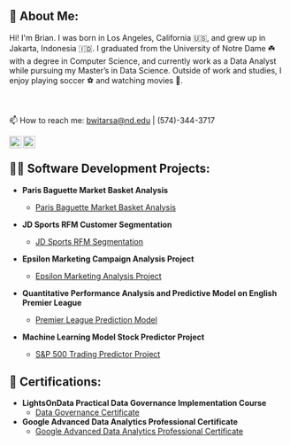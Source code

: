 <h2> 🤳 About Me:</h2>
Hi! I'm Brian. I was born in Los Angeles, California 🇺🇸, and grew up in Jakarta, Indonesia 🇮🇩. I graduated from the University of Notre Dame ☘️ with a degree in Computer Science, and currently work as a Data Analyst while pursuing my Master’s in Data Science. Outside of work and studies, I enjoy playing soccer ⚽️ and watching movies 🎥.


<br><br>
📫 How to reach me: bwitarsa@nd.edu | (574)-344-3717



[<img align="left" alt="BrianWitarsa | LinkedIn" width="22px" src="https://cdn.jsdelivr.net/npm/simple-icons@v3/icons/linkedin.svg" />][linkedin]
[<img align="left" alt="BrianWitarsa | Instagram" width="22px" src="https://cdn.jsdelivr.net/npm/simple-icons@v3/icons/instagram.svg" />][instagram]

[instagram]: https://www.instagram.com/brianwitarsa/
[linkedin]: https://linkedin.com/in/brian-witarsa
<br>



  

<h2>👨‍💻 Software Development Projects:</h2>

- <b>Paris Baguette Market Basket Analysis</b>
  - [Paris Baguette Market Basket Analysis](https://github.com/Brianwitarsa/Paris-Baguette-Market-Basket-Analysis)

- <b>JD Sports RFM Customer Segmentation</b>
  - [JD Sports RFM Segmentation](https://github.com/Brianwitarsa/JDSports-RFM-Segmentation)
    
- <b>Epsilon Marketing Campaign Analysis Project</b>
  - [Epsilon Marketing Analysis Project](https://github.com/Brianwitarsa/Epsilon-Marketing-Analysis-Project)
  
- <b>Quantitative Performance Analysis and Predictive Model on English Premier League</b>
  - [Premier League Prediction Model](https://github.com/Brianwitarsa/Premier-League-Prediction-Model)
    
- <b>Machine Learning Model Stock Predictor Project</b>
  - [S&P 500 Trading Predictor Project](https://github.com/Brianwitarsa/Project-Portfolio)

<h2>📄 Certifications:</h2>

- <b>LightsOnData Practical Data Governance Implementation Course</b>
  - [Data Governance Certificate](https://github.com/Brianwitarsa/Brianwitarsa/blob/main/Data%20Governance%20Course%20Completion%20Certificate.pdf)
- <b>Google Advanced Data Analytics Professional Certificate</b>
  - [Google Advanced Data Analytics Professional Certificate](https://github.com/Brianwitarsa/Brianwitarsa/blob/main/Google%20Advanced%20Data%20Analytics%20Professional%20Certificate.pdf)




